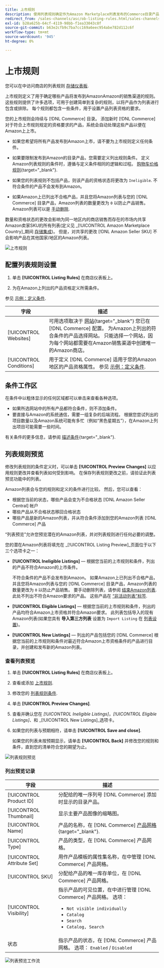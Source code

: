 ```yaml
---
title: 上市规则
description: 使用列表规则确定作为Amazon Marketplace列表发布的Commerce目录产品。
redirect_from: /sales-channels/asc/ob-listing-rules.html/sales-channels/asc/ob-listing-preview.html/sales-channels/asc/listing-rule-preview.html
exl-id: b28a625b-64cf-4119-98bb-f1ea33043c8f
source-git-commit: b63e2cfb9c7ba7cc169a6eec954abe782d112c6f
workflow-type: tm+mt
source-wordcount: '945'
ht-degree: 0%

---
```


# 上市规则

您可以在中访问商店的列表规则 [存储仪表板](./amazon-store-dashboard.md).

上市规则定义了用于确定哪些产品将发布到AmazonAmazon的销售渠道的规则。 这些规则提供了许多选项，可用于创建简单到复杂的规则，以将产品作为列表进行包含或排除。 每个规则都包含一些条件，用于设置产品列表资格的要求。

您的上市规则会持续与 [!DNL Commerce] 目录。 添加新时 [!DNL Commerce] 对于符合上市规则规定的资格要求的产品，系统会自动处理这些产品以便在Amazon上上市。

- 如果您希望将所有产品发布到Amazon上市，请不要为上市规则定义任何条件。

- 如果要限制发布到Amazon的目录产品，您需要定义列出规则条件。 定义Amazon列表规则的条件时，遵循与定义条件相同的逻辑和过程。 [购物车价格规则](https://docs.magento.com/user-guide/marketing/price-rules-cart.html){target="_blank"}.

- 如果您的列表规则不包括产品，则该产品的资格状态将更改为 `Ineligible`. 不符合条件的产品不会发布到Amazon。

- 如果Amazon上已列出不合格产品，并且您将Amazon列表与您的 [!DNL Commerce] 目录产品，Amazon列表的数量更改为 `0` 以防止产品销售。 Amazon列表可以是 [手动删除](./end-listings-manually.md).

数量和资格状态的更改会影响为同一地区内的商店销售而存在的市场内共享Amazon卖家SKU的所有列表(定义见 _[!UICONTROL Amazon Marketplace Country]_期间 [存储集成](./store-integration.md))。 但是，对共享的更改 [!DNL Amazon Seller SKU] 不会影响产品在其他国家/地区的Amazon列表。

![上市规则](assets/ob-listing-rules.png)

## 配置列表规则设置

1. 单击 **[!UICONTROL Listing Rules]** 在商店仪表板上。

1. 为在Amazon上列出的产品资格定义所需条件。

参见 [示例：定义条件](./ob-define-condition-example.md).

| 字段 | 描述 |
|---|---|
| [!UICONTROL Websites] | 可用选项取决于 [网站](https://docs.magento.com/user-guide/stores/websites-stores-views.html){target="_blank"} 您已在 [!DNL Commerce] 配置。 为Amazon上列出的符合条件的产品选择网站。 只能选择一个网站，因为每个网站都需要在Amazon销售渠道中创建唯一的Amazon商店。 |
| [!UICONTROL Conditions] | 用于定义 [!DNL Commerce] 适用于您的Amazon地区的产品资格属性。 参见 [示例：定义条件](./ob-define-condition-example.md). |

## 条件工作区

在条件中以粗体显示的任何区域都可以单击来查看各种选项。

- 如果所选网站中的所有产品都符合条件，则不添加条件。
- 要直接与Amazon的系统通信，需要一组复杂的后端流程。 根据您尝试列出的项目数量以及Amazon系统可能有多忙（例如“黑色星期五”），在Amazon上列出项目可能需要一些时间。

有关条件的更多信息，请参阅 [描述条件](https://docs.magento.com/user-guide/marketing/price-rules-cart.html){target="_blank"}.

## 列表规则预览

修改列表规则的条件定义时，可以单击 **[!UICONTROL Preview Changes]** 以应用规则更改并查看列表如何受到影响。 在保存列表规则更改之前，请验证此列表预览功能中的列表。

Amazon列表会与您的规则和定义的条件进行比较。 然后，您可以查看：

- 根据您当前的状态，哪些产品会变为不合格状态 [!DNL Amazon Seller Central] 帐户
- 哪些产品从不合格状态移回合格状态
- 哪些产品是新的Amazon列表，并从符合条件添加到您的Amazon列表 [!DNL Commerce] 产品

“列表预览”允许您预览潜在的Amazon列表，并对列表规则进行任何必要的调整。

您的潜在Amazon列表将填充在 _[!UICONTROL Listing Preview]_页面位于以下三个选项卡之一：

- **[!UICONTROL Ineligible Listings]**  — 根据您当前的上市规则和条件，列出的产品不符合Amazon的上市条件。

   不符合条件的产品不会发布到Amazon。 如果Amazon上已列出不合格产品，并且您将Amazon列表与您的 [!DNL Commerce] 目录产品，Amazon列表的数量更改为 `0` 以防止产品销售。 要手动删除列表，请参阅 [结束Amazon列表](./end-listings-manually.md). 此处不列出不符合Amazon要求的产品。 这些产品在 [“非活动列表”标签](./inactive-listings.md).

- **[!UICONTROL Eligible Listings]**  — 根据您当前的上市规则和条件，列出的产品均符合Amazon上市资格并符合Amazon要求。 此列表包括导入的现有Amazon列表(如果您具有 **导入第三方列表** 设置为 `Import Listing` 在 [列表设置](./third-party-listing-settings.md))。

- **[!UICONTROL New Listings]**  — 列出的产品包括您的 [!DNL Commerce] 根据您当前的上市规则和条件对最近符合Amazon上市资格条件的产品进行目录，并创建和发布新的Amazon列表。

### 查看列表预览

1. 单击 **[!UICONTROL Listing Rules]** 在商店仪表板上。

1. 查看或添加 [上市规则](./listing-rules.md).

1. 修改您的 [列表规则条件](./ob-define-condition-example.md).

1. 单击 **[!UICONTROL Preview Changes]**.

1. 查看并确认您在 _[!UICONTROL Ineligible Listings]_，_[!UICONTROL Eligible Listings]_、和 _[!UICONTROL New Listings]_选项卡。

1. 如果您的列表与预期相符，请单击 **[!UICONTROL Save and close]**.

   如果您的列表未按预期显示，请单击 **[!UICONTROL Back]** 并修改您的规则和条件，直到您的清单符合您的期望为止。

![列表规则预览](assets/amazon-listing-rule-preview.png)

### 列出预览记录

| 字段 | 描述 |
|--- |--- |
| [!UICONTROL Product ID] | 分配给的唯一序列号 [!DNL Commerce] 添加时显示的目录产品。 |
| [!UICONTROL Thumbnail] | 显示主要产品图像的缩略图。 |
| [!UICONTROL Name] | 产品的名称，在 [!DNL Commerce] [产品网格](https://docs.magento.com/user-guide/catalog/products.html){target="_blank"}. |
| [!UICONTROL Type] | 产品的类型，在 [!DNL Commerce] 产品网格。 |
| [!UICONTROL Attribute Set] | 用作产品模板的属性集名称，在中管理 [!DNL Commerce] 产品网格。 |
| [!UICONTROL SKU] | 分配给产品的唯一库存单位，在 [!DNL Commerce] 产品网格。 |
| [!UICONTROL Visibility] | 指示产品的可见位置，在中进行管理 [!DNL Commerce] 产品网格。 选项：<ul><li>`Not visible individually`</li><li>`Catalog`</li><li>`Search`</li><li>`Catalog, Search`</li></ul> |
| 状态 | 指示产品的状态，在 [!DNL Commerce] 产品网格。 选项： `Enabled` / `Disabled` |

![列表预览工作流](assets/listing-preview-flowchart.png)
